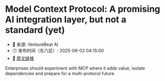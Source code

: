 # Model Context Protocol: A promising AI integration layer, but not a standard (yet)
- 📅 来源: VentureBeat AI
- 🕒 发布时间（东八区）: 2025-06-02 04:15:00
- 🔗 [原文链接](https://venturebeat.com/ai/model-context-protocol-a-promising-ai-integration-layer-but-not-a-standard-yet/)

Enterprises should experiment with MCP where it adds value, isolate dependencies and prepare for a multi-protocol future.